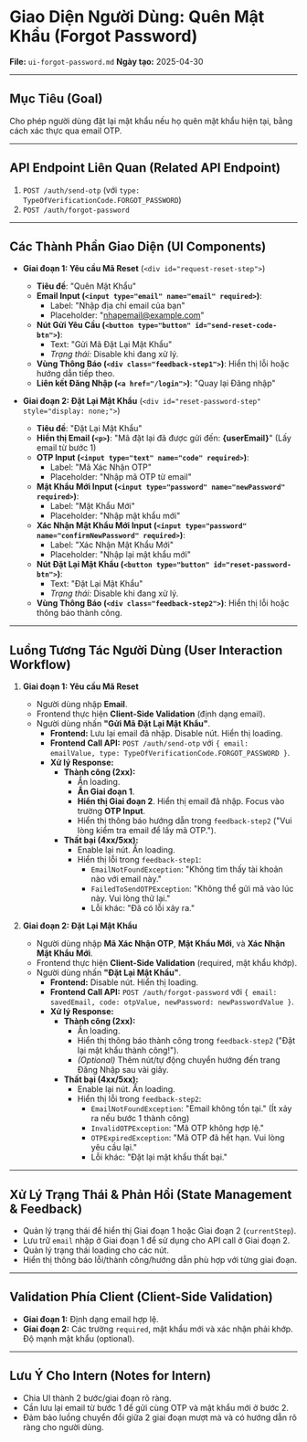 # Giao Diện Người Dùng: Quên Mật Khẩu (Forgot Password)

**File:** `ui-forgot-password.md`
**Ngày tạo:** 2025-04-30

---

## Mục Tiêu (Goal)

Cho phép người dùng đặt lại mật khẩu nếu họ quên mật khẩu hiện tại, bằng cách xác thực qua email OTP.

--- 

## API Endpoint Liên Quan (Related API Endpoint)

1.  `POST /auth/send-otp` (với `type: TypeOfVerificationCode.FORGOT_PASSWORD`)
2.  `POST /auth/forgot-password`

---

## Các Thành Phần Giao Diện (UI Components)

* **Giai đoạn 1: Yêu cầu Mã Reset** (`<div id="request-reset-step">`)
    * **Tiêu đề**: "Quên Mật Khẩu"
    * **Email Input (`<input type="email" name="email" required>`)**:
        * Label: "Nhập địa chỉ email của bạn"
        * Placeholder: "nhapemail@example.com"
    * **Nút Gửi Yêu Cầu (`<button type="button" id="send-reset-code-btn">`)**:
        * Text: "Gửi Mã Đặt Lại Mật Khẩu"
        * *Trạng thái:* Disable khi đang xử lý.
    * **Vùng Thông Báo (`<div class="feedback-step1">`)**: Hiển thị lỗi hoặc hướng dẫn tiếp theo.
    * **Liên kết Đăng Nhập (`<a href="/login">`)**: "Quay lại Đăng nhập"

* **Giai đoạn 2: Đặt Lại Mật Khẩu** (`<div id="reset-password-step" style="display: none;">`)
    * **Tiêu đề**: "Đặt Lại Mật Khẩu"
    * **Hiển thị Email (`<p>`)**: "Mã đặt lại đã được gửi đến: **{userEmail}**" (Lấy email từ bước 1)
    * **OTP Input (`<input type="text" name="code" required>`)**:
        * Label: "Mã Xác Nhận OTP"
        * Placeholder: "Nhập mã OTP từ email"
    * **Mật Khẩu Mới Input (`<input type="password" name="newPassword" required>`)**:
        * Label: "Mật Khẩu Mới"
        * Placeholder: "Nhập mật khẩu mới"
    * **Xác Nhận Mật Khẩu Mới Input (`<input type="password" name="confirmNewPassword" required>`)**:
        * Label: "Xác Nhận Mật Khẩu Mới"
        * Placeholder: "Nhập lại mật khẩu mới"
    * **Nút Đặt Lại Mật Khẩu (`<button type="button" id="reset-password-btn">`)**:
        * Text: "Đặt Lại Mật Khẩu"
        * *Trạng thái:* Disable khi đang xử lý.
    * **Vùng Thông Báo (`<div class="feedback-step2">`)**: Hiển thị lỗi hoặc thông báo thành công.

---

## Luồng Tương Tác Người Dùng (User Interaction Workflow)

1.  **Giai đoạn 1: Yêu cầu Mã Reset**
    * Người dùng nhập **Email**.
    * Frontend thực hiện **Client-Side Validation** (định dạng email).
    * Người dùng nhấn **"Gửi Mã Đặt Lại Mật Khẩu"**.
        * **Frontend:** Lưu lại email đã nhập. Disable nút. Hiển thị loading.
        * **Frontend Call API:** `POST /auth/send-otp` với `{ email: emailValue, type: TypeOfVerificationCode.FORGOT_PASSWORD }`.
        * **Xử lý Response:**
            * **Thành công (2xx):**
                * Ẩn loading.
                * **Ẩn Giai đoạn 1**.
                * **Hiển thị Giai đoạn 2**. Hiển thị email đã nhập. Focus vào trường **OTP Input**.
                * Hiển thị thông báo hướng dẫn trong `feedback-step2` ("Vui lòng kiểm tra email để lấy mã OTP.").
            * **Thất bại (4xx/5xx):**
                * Enable lại nút. Ẩn loading.
                * Hiển thị lỗi trong `feedback-step1`:
                    * `EmailNotFoundException`: "Không tìm thấy tài khoản nào với email này."
                    * `FailedToSendOTPException`: "Không thể gửi mã vào lúc này. Vui lòng thử lại."
                    * Lỗi khác: "Đã có lỗi xảy ra."

2.  **Giai đoạn 2: Đặt Lại Mật Khẩu**
    * Người dùng nhập **Mã Xác Nhận OTP**, **Mật Khẩu Mới**, và **Xác Nhận Mật Khẩu Mới**.
    * Frontend thực hiện **Client-Side Validation** (required, mật khẩu khớp).
    * Người dùng nhấn **"Đặt Lại Mật Khẩu"**.
        * **Frontend:** Disable nút. Hiển thị loading.
        * **Frontend Call API:** `POST /auth/forgot-password` với `{ email: savedEmail, code: otpValue, newPassword: newPasswordValue }`.
        * **Xử lý Response:**
            * **Thành công (2xx):**
                * Ẩn loading.
                * Hiển thị thông báo thành công trong `feedback-step2` ("Đặt lại mật khẩu thành công!").
                * *(Optional)* Thêm nút/tự động chuyển hướng đến trang Đăng Nhập sau vài giây.
            * **Thất bại (4xx/5xx):**
                * Enable lại nút. Ẩn loading.
                * Hiển thị lỗi trong `feedback-step2`:
                    * `EmailNotFoundException`: "Email không tồn tại." (Ít xảy ra nếu bước 1 thành công)
                    * `InvalidOTPException`: "Mã OTP không hợp lệ."
                    * `OTPExpiredException`: "Mã OTP đã hết hạn. Vui lòng yêu cầu lại."
                    * Lỗi khác: "Đặt lại mật khẩu thất bại."

---

## Xử Lý Trạng Thái & Phản Hồi (State Management & Feedback)

* Quản lý trạng thái để hiển thị Giai đoạn 1 hoặc Giai đoạn 2 (`currentStep`).
* Lưu trữ `email` nhập ở Giai đoạn 1 để sử dụng cho API call ở Giai đoạn 2.
* Quản lý trạng thái loading cho các nút.
* Hiển thị thông báo lỗi/thành công/hướng dẫn phù hợp với từng giai đoạn.

---

## Validation Phía Client (Client-Side Validation)

* **Giai đoạn 1:** Định dạng email hợp lệ.
* **Giai đoạn 2:** Các trường `required`, mật khẩu mới và xác nhận phải khớp. Độ mạnh mật khẩu (optional).

---

## Lưu Ý Cho Intern (Notes for Intern)

* Chia UI thành 2 bước/giai đoạn rõ ràng.
* Cần lưu lại email từ bước 1 để gửi cùng OTP và mật khẩu mới ở bước 2.
* Đảm bảo luồng chuyển đổi giữa 2 giai đoạn mượt mà và có hướng dẫn rõ ràng cho người dùng.









